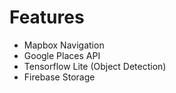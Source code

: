 # Features
 - Mapbox Navigation
 - Google Places API
 - Tensorflow Lite (Object Detection)
 - Firebase Storage
